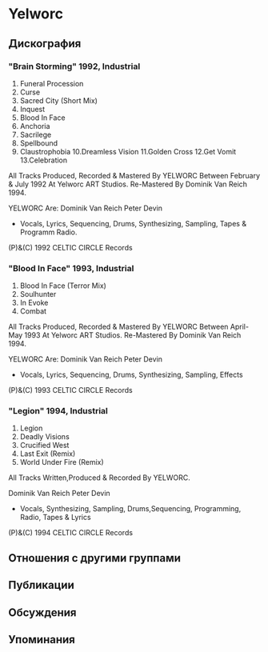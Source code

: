 # Yelworc



## Дискография

### "Brain Storming" 1992, Industrial

1. Funeral Procession
2. Curse
3. Sacred City (Short Mix)
4. Inquest
5. Blood In Face
6. Anchoria
7. Sacrilege
8. Spellbound
9. Claustrophobia
10.Dreamless Vision
11.Golden Cross
12.Get Vomit
13.Celebration

All Tracks Produced, Recorded & Mastered
By YELWORC Between February & July
1992 At Yelworc ART Studios.
Re-Mastered By Dominik Van Reich 1994.

YELWORC Are:
Dominik Van Reich
Peter Devin
- Vocals, Lyrics, Sequencing, Drums,
Synthesizing, Sampling, Tapes &
Programm Radio.

(P)&(C) 1992 CELTIC CIRCLE Records

### "Blood In Face" 1993, Industrial

1. Blood In Face (Terror Mix)
2. Soulhunter
3. In Evoke
4. Combat

All Tracks Produced, Recorded & Mastered
By YELWORC Between April-May
1993 At Yelworc ART Studios.
Re-Mastered By Dominik Van Reich 1994.

YELWORC Are:
Dominik Van Reich
Peter Devin
- Vocals, Lyrics, Sequencing, Drums,
Synthesizing, Sampling, Effects

(P)&(C) 1993 CELTIC CIRCLE Records

### "Legion" 1994, Industrial

1. Legion
2. Deadly Visions
3. Crucified West
4. Last Exit (Remix)
5. World Under Fire (Remix)

All Tracks Written,Produced & Recorded By YELWORC.

Dominik Van Reich
Peter Devin
- Vocals, Synthesizing, Sampling,
Drums,Sequencing, Programming,
Radio, Tapes & Lyrics

(P)&(C) 1994 CELTIC CIRCLE Records


## Отношения с другими группами


## Публикации


## Обсуждения


## Упоминания

